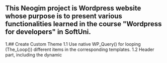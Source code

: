 ## This  Neogim project is Wordpress website whose purpose is to present various functionalities learned in the course "Wordpress for developers" in SoftUni.
1.## Create Custom Theme
  1.1 Use native WP_Query() for looping (The_Loop()) different items in the corresponding templates.
  1.2 Header part, including the dynamic <title> field, providing the option to enqueue scripts and styles and dynamically populate the HTML attributes.
  1.3 Footer part, providing the option to enqueue scripts and styles.
  1.4 Page template for the homepage with most of the dynamic of the section (pulling information from blog posts, pages, custom post types, options pages, etc).
  1.5 Template for the single view for blog posts.
  1.6 Template for the single view of one of the Custom Post Types.
  1.7 Custom page template for listing all posts from the custom post type.
  1.8 All styles and scripts enqueued, using the proper native WP functions.
  1.9 Archive template for the date archive of blog posts.
  1.10 Archive template for the author's archive of blog posts.
  1.11 Registered WordPress menu.
  1.12 Sidebar area registered and display a few widgets there.
2.## Create Custom Plugin
  2.1 Registered Custom Post Type.
  2.2 Register custom taxonomy, attached to the custom post type from above.
  2.3 Metabox build using native WP functions.The metabox have a custom option that works with the post-meta.
  2.4 Metabox/dashboard field registered with ACF that works with the post-meta.
  2.5 Options Page and have custom option (it might be showing/hiding an element, allowing or disabling a functionality, etc).
  2.6 AJAX functionality for a dynamic section of the project. This can be a filter, sorting, or a click event that tracks user activity.
  2.7 Have functionality separated into different well-described functions, instead of combining everything in a function or two.
  2.8 Shortcode, accept attributes and display information from the custom post type.
  2.9 Filter manipulating a native WordPress element.

